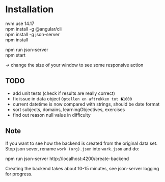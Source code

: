 # Installation

nvm use 14.17  
npm install -g @angular/cli  
npm install -g json-server  
npm install

npm run json-server  
npm start

-> change the size of your window to see some responsive action

## TODO
- add unit tests (check if results are really correct)
- fix issue in data object `Optellen en aftrekken tot �1000`
- current datetime is now compared with strings, should be date format
- sort subjects, domains, learningObjectives, exercises
- find out reason null value in difficulty

## Note
If you want to see how the backend is created from the original data set. Stop json sever, rename `work (org).json` into `work.json` and do:

npm run json-server
http://localhost:4200/create-backend

Creating the backend takes about 10-15 minutes, see json-server logging for progress.

